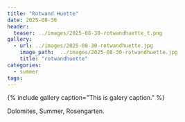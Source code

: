 ```yaml
---
title: "Rotwand Huette"
date: 2025-08-30
header:
  teaser: ../images/2025-08-30-rotwandhuette_t.png
gallery:
  - url: ../images/2025-08-30-rotwandhuette.jpg
    image_path:  ../images/2025-08-30-rotwandhuette.jpg
    title: "rotwandhuette"
categories:
  - summer
tags:
---
```


{% include gallery caption="This is galery caption." %}

Dolomites, Summer, Rosengarten.
